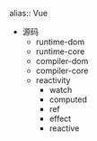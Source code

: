 alias:: Vue

- 源码
	- runtime-dom
	- runtime-core
	- compiler-dom
	- compiler-core
	- reactivity
		- watch
		- computed
		- ref
		- effect
		- reactive